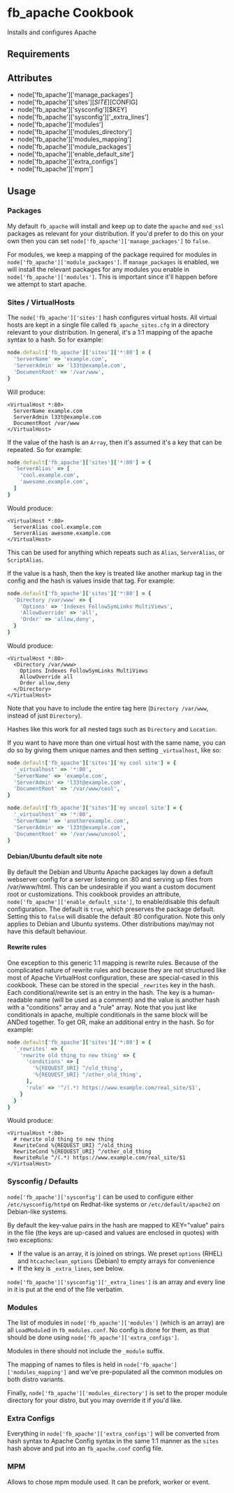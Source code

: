 fb_apache Cookbook
==================
Installs and configures Apache

Requirements
------------

Attributes
----------
* node['fb_apache']['manage_packages']
* node['fb_apache']['sites'][$SITE][$CONFIG]
* node['fb_apache']['sysconfig'][$KEY]
* node['fb_apache']['sysconfig']['_extra_lines']
* node['fb_apache']['modules']
* node['fb_apache']['modules_directory']
* node['fb_apache']['modules_mapping']
* node['fb_apache']['module_packages']
* node['fb_apache']['enable_default_site']
* node['fb_apache']['extra_configs']
* node['fb_apache']['mpm']

Usage
-----
### Packages
My default `fb_apache` will install and keep up to date the `apache` and
`mod_ssl` packages as relevant for your distribution. If you'd prefer to do
this on your own then you can set `node['fb_apache']['manage_packages']` to
`false`.

For modules, we keep a mapping of the package required for modules in
`node['fb_apache']['module_packages']`. If `manage_packages` is enabled, we will
install the relevant packages for any modules you enable in
`node['fb_apache']['modules']`. This is important since it'll happen before we
attempt to start apache.

### Sites / VirtualHosts
The `node['fb_apache']['sites']` hash configures virtual hosts. All virtual
hosts are kept in a single file called `fb_apache_sites.cfg` in a directory
relevant to your distribution. In general, it's a 1:1 mapping of the apache
syntax to a hash. So for example:

```ruby
node.default['fb_apache']['sites']['*:80'] = {
  'ServerName' => 'example.com',
  'ServerAdmin' => 'l33t@example.com',
  'DocumentRoot' => '/var/www',
}
```

Will produce:

```text
<VirtualHost *:80>
  ServerName example.com
  ServerAdmin l33t@example.com
  DocumentRoot /var/www
</VirtualHost>
```

If the value of the hash is an `Array`, then it's assumed it's a key that can
be repeated. So for example:

```ruby
node.default['fb_apache']['sites']['*:80'] = {
  'ServerAlias' => [
    'cool.example.com',
    'awesome.example.com',
  ]
}
```

Would produce:

```text
<VirtualHost *:80>
  ServerAlias cool.example.com
  ServerAlias awesome.example.com
</VirtualHost>
```

This can be used for anything which repeats such as `Alias`, `ServerAlias`, or
`ScriptAlias`.

If the value is a hash, then the key is treated like another markup tag in the
config and the hash is values inside that tag. For example:

```ruby
node.default['fb_apache']['sites']['*:80'] = {
  'Directory /var/www' => {
    'Options' => 'Indexes FollowSymLinks MultiViews',
    'AllowOverride' => 'all',
    'Order' => 'allow,deny',
  }
}
```

Would produce:

```text
<VirtualHost *:80>
  <Directory /var/www>
    Options Indexes FollowSymLinks MultiViews
    AllowOverride all
    Order allow,deny
  </Directory>
</VirtualHost>
```

Note that you have to include the entire tag here (`Directory /var/www`,
instead of just `Directory`).

Hashes like this work for all nested tags such as `Directory` and `Location`.

If you want to have more than one virtual host with the same name, you can do
so by giving them unique names and then setting `_virtualhost`, like so:

```ruby
node.default['fb_apache']['sites']['my cool site'] = {
  '_virtualhost' => '*:80',
  'ServerName' => 'example.com',
  'ServerAdmin' => 'l33t@example.com',
  'DocumentRoot' => '/var/www/cool',
}

node.default['fb_apache']['sites']['my uncool site'] = {
  '_virtualhost' => '*:80',
  'ServerName' => 'anotherexample.com',
  'ServerAdmin' => 'l33t@example.com',
  'DocumentRoot' => '/var/www/uncool',
}
```

#### Debian/Ubuntu default site note

By default the Debian and Ubuntu Apache packages lay down a default webserver
config for a server listening on :80 and serving up files from /var/www/html.
This can be undesirable if you want a custom document root or customizations.
This cookbook provides an attribute,
`node['fb_apache']['enable_default_site']`, to enable/disable this default
configuration.  The default is `true`, which preserves the package default.
Setting this to `false` will disable the default :80 configuration.  Note this
only applies to Debian and Ubuntu systems. Other distributions may/may not have
this default behaviour.

#### Rewrite rules

One exception to this generic 1:1 mapping is rewrite rules. Because of the
complicated nature of rewrite rules and because they are not structured like
most of Apache VirtualHost configuration, these are special-cased in this
cookbook. These can be stored in the special `_rewrites` key in the hash. Each
conditional/rewrite set is an entry in the hash. The key is a human-readable
name (will be used as a comment) and the value is another hash with a
"conditions" array and a "rule" array. Note that you just like conditionals in
apache, multiple conditionals in the same block will be ANDed together. To get
OR, make an additional entry in the hash. So for example:

```ruby
node.default['fb_apache']['sites']['*:80'] = {
  '_rewrites' => {
    'rewrite old thing to new thing' => {
      'conditions' => [
        '%{REQUEST_URI} ^/old_thing',
        '%{REQUEST_URI} ^/other_old_thing',
      ],
      'rule' => '^/(.*) https://www.example.com/real_site/$1',
    }
  }
}
```

Would produce:

```text
<VirtualHost *:80>
  # rewrite old thing to new thing
  RewriteCond %{REQUEST_URI} ^/old_thing
  RewriteCond %{REQUEST_URI} ^/other_old_thing
  RewriteRule ^/(.*) https://www.example.com/real_site/$1
</VirtualHost>
```

### Sysconfig / Defaults
`node['fb_apache']['sysconfig']` can be used to configure either
`/etc/sysconfig/httpd` on Redhat-like systems or `/etc/default/apache2` on
Debian-like systems.

By default the key-value pairs in the hash are mapped to KEY="value" pairs in
the file (the keys are up-cased and values are enclosed in quotes) with two
exceptions:

* If the value is an array, it is joined on strings. We preset `options` (RHEL)
  and `htcacheclean_options` (Debian) to empty arrays for convenience
* If the key is `_extra_lines`, see below.

`node['fb_apache']['sysconfig']['_extra_lines']` is an array and every line in
it is put at the end of the file verbatim.

### Modules
The list of modules in `node['fb_apache']['modules']` (which is an array) are
all `LoadModule`d in `fb_modules.conf`. No config is done for them, as that
should be done using `node['fb_apache']['extra_configs']`.

Modules in there should not include the `_module` suffix.

The mapping of names to files is held in `node['fb_apache']['modules_mapping']`
and we've pre-populated all the common modules on both distro variants.

Finally, `node['fb_apache']['modules_directory']` is set to the proper module
directory for your distro, but you may override it if you'd like.

### Extra Configs
Everything in `node['fb_apache']['extra_configs']` will be converted from hash
syntax to Apache Config syntax in the same 1:1 manner as the `sites` hash above
and put into an `fb_apache.conf` config file.

### MPM
Allows to chose mpm module used. It can be prefork, worker or event.
